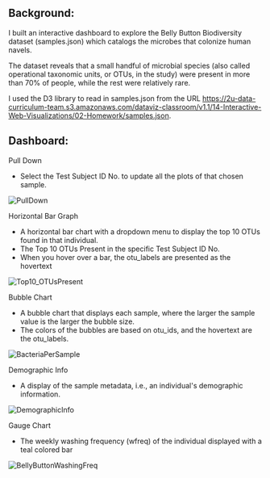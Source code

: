 Background:
---------------

I built an interactive dashboard to explore the Belly Button Biodiversity dataset (samples.json) which catalogs the microbes that colonize human navels.

The dataset reveals that a small handful of microbial species (also called operational taxonomic units, or OTUs, in the study) were present in more than 70% of people, while the rest were relatively rare.

I used the D3 library to read in samples.json from the URL https://2u-data-curriculum-team.s3.amazonaws.com/dataviz-classroom/v1.1/14-Interactive-Web-Visualizations/02-Homework/samples.json.

Dashboard:
---------------
Pull Down
- Select the Test Subject ID No. to update all the plots of that chosen sample.

![PullDown](https://github.com/margoberry17/14-Belly-Button-Challenge/assets/136475202/a7fd1d87-ca3d-4ce2-9f95-804504569ebc)

Horizontal Bar Graph
- A horizontal bar chart with a dropdown menu to display the top 10 OTUs found in that individual.
- The Top 10 OTUs Present in the specific Test Subject ID No.
- When you hover over a bar, the otu_labels are presented as the hovertext

![Top10_OTUsPresent](https://github.com/margoberry17/14-Belly-Button-Challenge/assets/136475202/ef6e7aea-de2f-4d0b-bac7-16db9b314fec)

Bubble Chart
- A bubble chart that displays each sample, where the larger the sample value is the larger the bubble size.
- The colors of the bubbles are based on otu_ids, and the hovertext are the otu_labels.

![BacteriaPerSample](https://github.com/margoberry17/14-Belly-Button-Challenge/assets/136475202/0119b9c3-222e-4e41-8005-84f95b367cfd)

Demographic Info
- A display of the sample metadata, i.e., an individual's demographic information.

![DemographicInfo](https://github.com/margoberry17/14-Belly-Button-Challenge/assets/136475202/c4ee02e9-5e9c-4827-920f-9cf42419a56c)

Gauge Chart
- The weekly washing frequency (wfreq) of the individual displayed with a teal colored bar
  
![BellyButtonWashingFreq](https://github.com/margoberry17/14-Belly-Button-Challenge/assets/136475202/6f2fc0d4-1978-4e1d-a7aa-2d04fbc2343d)


        
